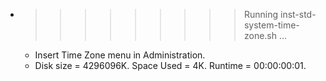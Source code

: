* >>>>>>>>> Running inst-std-system-time-zone.sh ...
  * Insert Time Zone menu in Administration.
  * Disk size = 4296096K. Space Used = 4K. Runtime = 00:00:00:01.
